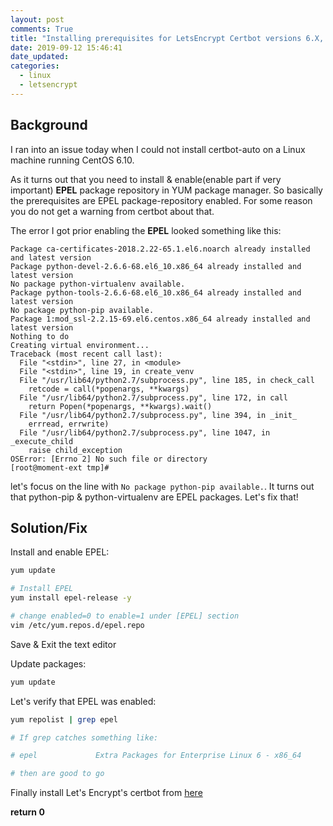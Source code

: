 ```yaml
---
layout: post
comments: True
title: "Installing prerequisites for LetsEncrypt Certbot versions 6.X, 7.X and up"
date: 2019-09-12 15:46:41
date_updated:
categories:
  - linux
  - letsencrypt
---
```



## Background 

I ran into an issue today when I could not install certbot-auto on a Linux
machine running CentOS 6.10.

As it turns out that you need to install & enable(enable part if very important) **EPEL** package repository in YUM package manager. So
basically the prerequisites are EPEL package-repository enabled.  For some
reason you do not get a warning from certbot about that.

The error I got prior enabling the **EPEL** looked something like this:

    Package ca-certificates-2018.2.22-65.1.el6.noarch already installed and latest version
    Package python-devel-2.6.6-68.el6_10.x86_64 already installed and latest version
    No package python-virtualenv available.
    Package python-tools-2.6.6-68.el6_10.x86_64 already installed and latest version
    No package python-pip available.
    Package 1:mod_ssl-2.2.15-69.el6.centos.x86_64 already installed and latest version
    Nothing to do
    Creating virtual environment...
    Traceback (most recent call last):
      File "<stdin>", line 27, in <module>
      File "<stdin>", line 19, in create_venv
      File "/usr/lib64/python2.7/subprocess.py", line 185, in check_call
        retcode = call(*popenargs, **kwargs)
      File "/usr/lib64/python2.7/subprocess.py", line 172, in call
        return Popen(*popenargs, **kwargs).wait()
      File "/usr/lib64/python2.7/subprocess.py", line 394, in _init_
        errread, errwrite)
      File "/usr/lib64/python2.7/subprocess.py", line 1047, in _execute_child
        raise child_exception
    OSError: [Errno 2] No such file or directory
    [root@moment-ext tmp]#

let's focus on the line with `No package python-pip available.`.  It turns out
that  python-pip & python-virtualenv are EPEL packages.  Let's fix that!

## Solution/Fix

Install and enable EPEL:

```bash
yum update

# Install EPEL
yum install epel-release -y 

# change enabled=0 to enable=1 under [EPEL] section
vim /etc/yum.repos.d/epel.repo 
```
Save & Exit the text editor

Update packages:

```bash
yum update
```

Let's verify that EPEL was enabled:

```bash
yum repolist | grep epel

# If grep catches something like:

# epel             Extra Packages for Enterprise Linux 6 - x86_64           12,568

# then are good to go
```

Finally install Let's Encrypt's certbot from [here](https://certbot.eff.org/)

**return 0**
